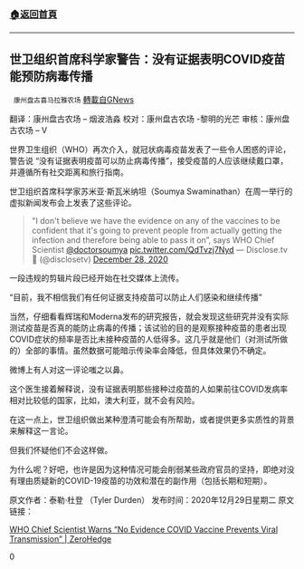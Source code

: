 ###  [:house:返回首頁](https://github.com/ourhimalayas/txt)
---

## 世卫组织首席科学家警告：没有证据表明COVID疫苗能预防病毒传播
` 康州盘古喜马拉雅农场` [轉載自GNews](https://gnews.org/zh-hans/697127/)

翻译：康州盘古农场 – 烟波浩淼
校对：康州盘古农场 -黎明的光芒
审核：康州盘古农场 – V

世界卫生组织（WHO）再次介入，就冠状病毒疫苗发表了一些令人困惑的评论，警告说 “没有证据表明疫苗可以防止病毒传播”，接受疫苗的人应该继续戴口罩，并遵循所有社交距离和旅行指南。

世卫组织首席科学家苏米亚·斯瓦米纳坦（Soumya Swaminathan）在周一举行的虚拟新闻发布会上发表了这些评论。



> "I don't believe we have the evidence on any of the vaccines to be confident that it's going to prevent people from actually getting the infection and therefore being able to pass it on”, says WHO Chief Scientist [@doctorsoumya](https://twitter.com/doctorsoumya?ref_src=twsrc%5Etfw) [pic.twitter.com/QdTvzj7Nyd](https://t.co/QdTvzj7Nyd)
> — Disclose.tv 🚨 (@disclosetv) [December 28, 2020](https://twitter.com/disclosetv/status/1343620091695538179?ref_src=twsrc%5Etfw)



一段违规的剪辑片段已经开始在社交媒体上流传。

“目前，我不相信我们有任何证据支持疫苗可以防止人们感染和继续传播”

当然，仔细看看辉瑞和Moderna发布的研究报告，就会发现这些研究并没有实际测试疫苗是否真的能防止病毒的传播；该试验的目的是观察接种疫苗的患者出现COVID症状的频率是否比未接种疫苗的人低得多。这几乎就是他们（对测试所做的）全部的事情。虽然数据可能暗示传染率会降低，但具体效果仍不确定。

微博上有人对这一评论嗤之以鼻。

这个医生接着解释说，没有证据表明那些接种过疫苗的人如果前往COVID发病率相对比较低的国家，比如，澳大利亚，就不会有风险。

在这一点上，世卫组织做出某种澄清可能会有所帮助，或者提供更多实质性的背景来解释这一言论。

但我们怀疑他们不会这样做。

为什么呢？好吧，也许是因为这种情况可能会削弱某些政府官员的坚持，即绝对没有理由质疑新的COVID-19疫苗的功效和潜在的副作用（包括长期和短期）。

原文作者：泰勒·杜登 （Tyler Durden）
发布时间：2020年12月29日星期二
原文链接：

[WHO Chief Scientist Warns “No Evidence COVID Vaccine Prevents Viral Transmission” | ZeroHedge](https://www.zerohedge.com/covid-19/who-chief-scientist-warns-no-evidence-covid-vaccine-prevents-viral-transmission)

0
